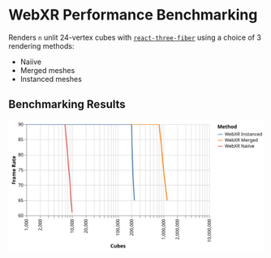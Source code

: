 # WebXR Performance Benchmarking

Renders `n` unlit 24-vertex cubes with [`react-three-fiber`](https://docs.pmnd.rs/react-three-fiber) using a choice of 3 rendering methods:

- Naiive
- Merged meshes
- Instanced meshes

## Benchmarking Results

![WebXR Benchmarks](./webxr-benchmarks.svg)
